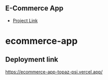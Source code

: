 ## E-Commerce App

- [Project Link](https://bit.ly/fs-ecommerce)
# ecommerce-app

## Deployment link
https://ecommerce-app-topaz-psi.vercel.app/
